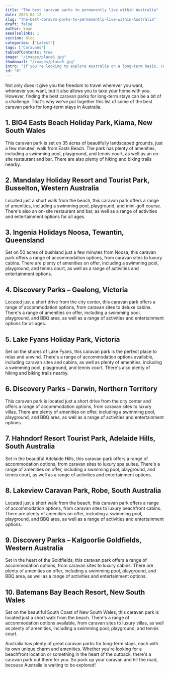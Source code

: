 ```yaml
---
title: "The best caravan parks to permanently live within Australia"
date: 2023-04-12
slug: "The-best-caravan-parks-to-permanently-live-within-Australia"
draft: false
author: Sean
seealsolinks: 1
section: blog
categories: ["Latest"]
tags: ["Caravans"]
tableOfContents: true
image: "/images/place6.jpg"
thumbnail: "/images/place6.jpg"
intro: "If you're looking to explore Australia on a long-term basis, caravanning is a great way to do it."
id: "6"
---
```


Not only does it give you the freedom to travel wherever you want, whenever you want, but it also allows you to take your home with you. However, finding the best caravan parks for long-term stays can be a bit of a challenge. That's why we've put together this list of some of the best caravan parks for long-term stays in Australia.

## 1. BIG4 Easts Beach Holiday Park, Kiama, New South Wales

This caravan park is set on 35 acres of beautifully landscaped grounds, just a few minutes' walk from Easts Beach. The park has plenty of amenities, including a swimming pool, playground, and tennis court, as well as an on-site restaurant and bar. There are also plenty of hiking and biking trails nearby.

## 2. Mandalay Holiday Resort and Tourist Park, Busselton, Western Australia

Located just a short walk from the beach, this caravan park offers a range of amenities, including a swimming pool, playground, and mini-golf course. There's also an on-site restaurant and bar, as well as a range of activities and entertainment options for all ages.

## 3. Ingenia Holidays Noosa, Tewantin, Queensland

Set on 50 acres of bushland just a few minutes from Noosa, this caravan park offers a range of accommodation options, from caravan sites to luxury cabins. There are plenty of amenities on offer, including a swimming pool, playground, and tennis court, as well as a range of activities and entertainment options.

## 4. Discovery Parks – Geelong, Victoria

Located just a short drive from the city center, this caravan park offers a range of accommodation options, from caravan sites to deluxe cabins. There's a range of amenities on offer, including a swimming pool, playground, and BBQ area, as well as a range of activities and entertainment options for all ages.

## 5. Lake Fyans Holiday Park, Victoria

Set on the shores of Lake Fyans, this caravan park is the perfect place to relax and unwind. There's a range of accommodation options available, including caravan sites and cabins, as well as plenty of amenities, including a swimming pool, playground, and tennis court. There's also plenty of hiking and biking trails nearby.

## 6. Discovery Parks – Darwin, Northern Territory

This caravan park is located just a short drive from the city center and offers a range of accommodation options, from caravan sites to luxury villas. There are plenty of amenities on offer, including a swimming pool, playground, and BBQ area, as well as a range of activities and entertainment options.

## 7. Hahndorf Resort Tourist Park, Adelaide Hills, South Australia

Set in the beautiful Adelaide Hills, this caravan park offers a range of accommodation options, from caravan sites to luxury spa suites. There's a range of amenities on offer, including a swimming pool, playground, and tennis court, as well as a range of activities and entertainment options.

## 8. Lakeview Caravan Park, Robe, South Australia

Located just a short walk from the beach, this caravan park offers a range of accommodation options, from caravan sites to luxury beachfront cabins. There are plenty of amenities on offer, including a swimming pool, playground, and BBQ area, as well as a range of activities and entertainment options.

## 9. Discovery Parks – Kalgoorlie Goldfields, Western Australia

Set in the heart of the Goldfields, this caravan park offers a range of accommodation options, from caravan sites to luxury cabins. There are plenty of amenities on offer, including a swimming pool, playground, and BBQ area, as well as a range of activities and entertainment options.

## 10. Batemans Bay Beach Resort, New South Wales

Set on the beautiful South Coast of New South Wales, this caravan park is located just a short walk from the beach. There's a range of accommodation options available, from caravan sites to luxury villas, as well as plenty of amenities, including a swimming pool, playground, and tennis court.

Australia has plenty of great caravan parks for long-term stays, each with its own unique charm and amenities. Whether you're looking for a beachfront location or something in the heart of the outback, there's a caravan park out there for you. So pack up your caravan and hit the road, because Australia is waiting to be explored!
